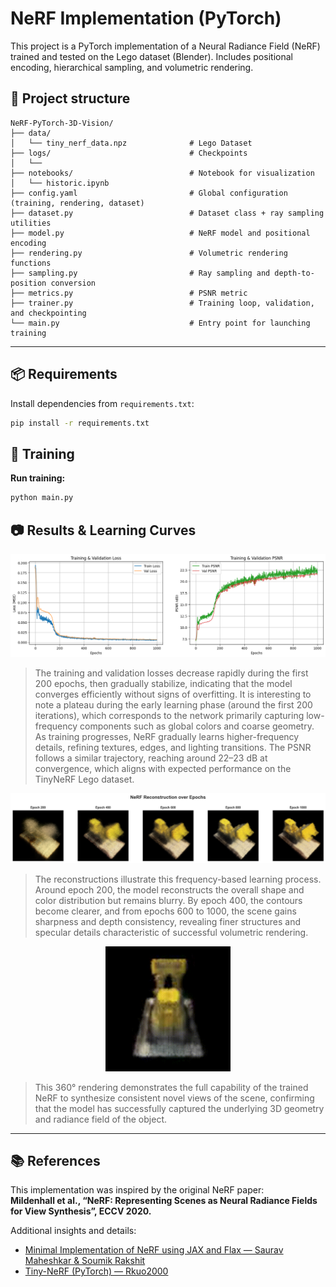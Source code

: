 # NeRF Implementation (PyTorch)

This project is a PyTorch implementation of a Neural Radiance Field (NeRF) 
trained and tested on the Lego dataset (Blender). Includes positional encoding, hierarchical sampling, and volumetric rendering.

## 📁 Project structure

```
NeRF-PyTorch-3D-Vision/
├── data/
│   └── tiny_nerf_data.npz              # Lego Dataset
├── logs/                               # Checkpoints
│   └──
├── notebooks/                          # Notebook for visualization
│   └── historic.ipynb
├── config.yaml                         # Global configuration (training, rendering, dataset)
├── dataset.py                          # Dataset class + ray sampling utilities
├── model.py                            # NeRF model and positional encoding
├── rendering.py                        # Volumetric rendering functions
├── sampling.py                         # Ray sampling and depth-to-position conversion
├── metrics.py                          # PSNR metric
├── trainer.py                          # Training loop, validation, and checkpointing
└── main.py                             # Entry point for launching training
```
---

## 📦 Requirements
Install dependencies from `requirements.txt`:
```bash
pip install -r requirements.txt
```

## 🚀 Training

**Run training:**
```bash
python main.py
```

## 📷 Results & Learning Curves

<p align="center">
  <img src="outputs/plot_historic.png" alt="MultiUNet Prediction" width="1000"/>
</p>

> The training and validation losses decrease rapidly during the first 200 epochs, then gradually stabilize, indicating that the model converges efficiently without signs of overfitting. It is interesting to note a plateau during the early learning phase (around the first 200 iterations), which corresponds to the network primarily capturing low-frequency components such as global colors and coarse geometry. As training progresses, NeRF gradually learns higher-frequency details, refining textures, edges, and lighting transitions. The PSNR follows a similar trajectory, reaching around 22–23 dB at convergence, which aligns with expected performance on the TinyNeRF Lego dataset.

<p align="center">
  <img src="outputs/reconstructions.png" alt="MultiUNet Prediction" width="1000"/>
</p>

> The reconstructions illustrate this frequency-based learning process. Around epoch 200, the model reconstructs the overall shape and color distribution but remains blurry. By epoch 400, the contours become clearer, and from epochs 600 to 1000, the scene gains sharpness and depth consistency, revealing finer structures and specular details characteristic of successful volumetric rendering.

<p align="center">
  <img src="outputs/nerf_360.gif" alt="NeRF 360° Reconstruction" width="200"/>
</p>

> This 360° rendering demonstrates the full capability of the trained NeRF to synthesize consistent novel views of the scene, confirming that the model has successfully captured the underlying 3D geometry and radiance field of the object.

---

## 📚 References

This implementation was inspired by the original NeRF paper:  
**Mildenhall et al., “NeRF: Representing Scenes as Neural Radiance Fields for View Synthesis”, ECCV 2020.**

Additional insights and details:  
- [Minimal Implementation of NeRF using JAX and Flax — Saurav Maheshkar & Soumik Rakshit](https://www.kaggle.com/code/sauravmaheshkar/jax-flax-minimal-implementation-of-nerf)  
- [Tiny-NeRF (PyTorch) — Rkuo2000](https://www.kaggle.com/code/rkuo2000/tiny-nerf/notebook)